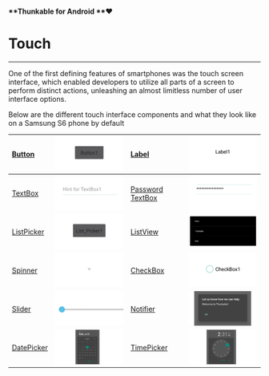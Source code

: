 #### **Thunkable for Android **❤

# Touch

---

One of the first defining features of smartphones was the touch screen interface, which enabled developers to utilize all parts of a screen to perform distinct actions, unleashing an almost limitless number of user interface options.

Below are the different touch interface components and what they look like on a Samsung S6 phone by default

| [Button](/components/touch/button.md)  | ![](/assets/button.png) | [Label](/components/touch/label.md) | ![](/assets/label.png) |
| :--- | :--- | :--- | :--- |
| [TextBox](/components/touch/textbox.md) | ![](/assets/textbox.png) | [Password TextBox](/components/touch/textbox.md) | ![](/assets/password-textbox.png) |
| [ListPicker](/components/touch/listpicker.md) | ![](/assets/listpicker.png) | [ListView](/components/touch/listpicker.md) | ![](/assets/listview.png) |
| [Spinner](/components/touch/listpicker.md) | ![](/assets/spinner.png) | [CheckBox](/components/touch/listpicker.md) | ![](/assets/checkbox.png) |
| [Slider](/components/touch/slider.md) | ![](/assets/slider.png) | [Notifier](/components/touch/notifier.md) | ![](/assets/notifier.png) |
| [DatePicker](/components/touch/datepicker.md) | ![](/assets/datepicker.png) | [TimePicker](/components/touch/datepicker.md) | ![](/assets/timepicker.png) |



